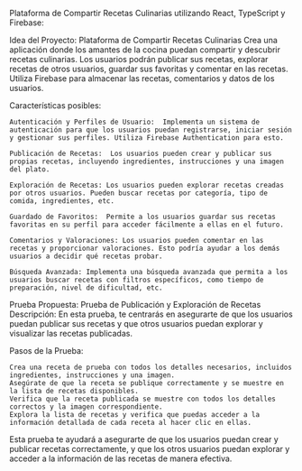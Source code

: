 Plataforma de Compartir Recetas Culinarias utilizando React, TypeScript y Firebase:

Idea del Proyecto: Plataforma de Compartir Recetas Culinarias
Crea una aplicación donde los amantes de la cocina puedan compartir y descubrir recetas culinarias. Los usuarios podrán publicar sus recetas, explorar recetas de otros usuarios, guardar sus favoritas y comentar en las recetas. Utiliza Firebase para almacenar las recetas, comentarios y datos de los usuarios.

Características posibles:

    Autenticación y Perfiles de Usuario:  Implementa un sistema de autenticación para que los usuarios puedan registrarse, iniciar sesión y gestionar sus perfiles. Utiliza Firebase Authentication para esto.

    Publicación de Recetas:  Los usuarios pueden crear y publicar sus propias recetas, incluyendo ingredientes, instrucciones y una imagen del plato.

    Exploración de Recetas: Los usuarios pueden explorar recetas creadas por otros usuarios. Pueden buscar recetas por categoría, tipo de comida, ingredientes, etc.

    Guardado de Favoritos:  Permite a los usuarios guardar sus recetas favoritas en su perfil para acceder fácilmente a ellas en el futuro.

    Comentarios y Valoraciones: Los usuarios pueden comentar en las recetas y proporcionar valoraciones. Esto podría ayudar a los demás usuarios a decidir qué recetas probar.

    Búsqueda Avanzada: Implementa una búsqueda avanzada que permita a los usuarios buscar recetas con filtros específicos, como tiempo de preparación, nivel de dificultad, etc.


Prueba Propuesta: Prueba de Publicación y Exploración de Recetas
Descripción: En esta prueba, te centrarás en asegurarte de que los usuarios puedan publicar sus recetas y que otros usuarios puedan explorar y visualizar las recetas publicadas.

Pasos de la Prueba:

    Crea una receta de prueba con todos los detalles necesarios, incluidos ingredientes, instrucciones y una imagen.
    Asegúrate de que la receta se publique correctamente y se muestre en la lista de recetas disponibles.
    Verifica que la receta publicada se muestre con todos los detalles correctos y la imagen correspondiente.
    Explora la lista de recetas y verifica que puedas acceder a la información detallada de cada receta al hacer clic en ellas.

Esta prueba te ayudará a asegurarte de que los usuarios puedan crear y publicar recetas correctamente, y que los otros usuarios puedan explorar y acceder a la información de las recetas de manera efectiva. 




